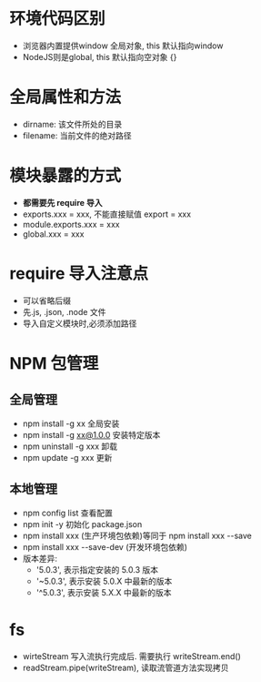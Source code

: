 # 环境代码区别

- 浏览器内置提供window 全局对象, this 默认指向window
- NodeJS则是global, this 默认指向空对象 {}

# 全局属性和方法

- dirname: 该文件所处的目录
- filename: 当前文件的绝对路径

# 模块暴露的方式

- **都需要先 require 导入**
- exports.xxx = xxx, 不能直接赋值 export = xxx
- module.exports.xxx = xxx
- global.xxx = xxx

# require 导入注意点

- 可以省略后缀
- 先.js, .json, .node 文件
- 导入自定义模块时,必须添加路径
      
# NPM 包管理

## 全局管理

- npm install -g xx 全局安装
- npm install -g xx@1.0.0 安装特定版本
- npm uninstall -g xxx 卸载
- npm update -g xxx 更新

## 本地管理

- npm config list 查看配置
- npm init -y 初始化 package.json
- npm install xxx (生产环境包依赖)等同于 npm install xxx --save  
- npm install xxx --save-dev (开发环境包依赖) 
- 版本差异:
    - '5.0.3', 表示指定安装的 5.0.3 版本
    - '~5.0.3', 表示安装 5.0.X 中最新的版本
    - '^5.0.3', 表示安装 5.X.X 中最新的版本

# fs

- wirteStream 写入流执行完成后. 需要执行 writeStream.end()
- readStream.pipe(writeStream), 读取流管道方法实现拷贝
